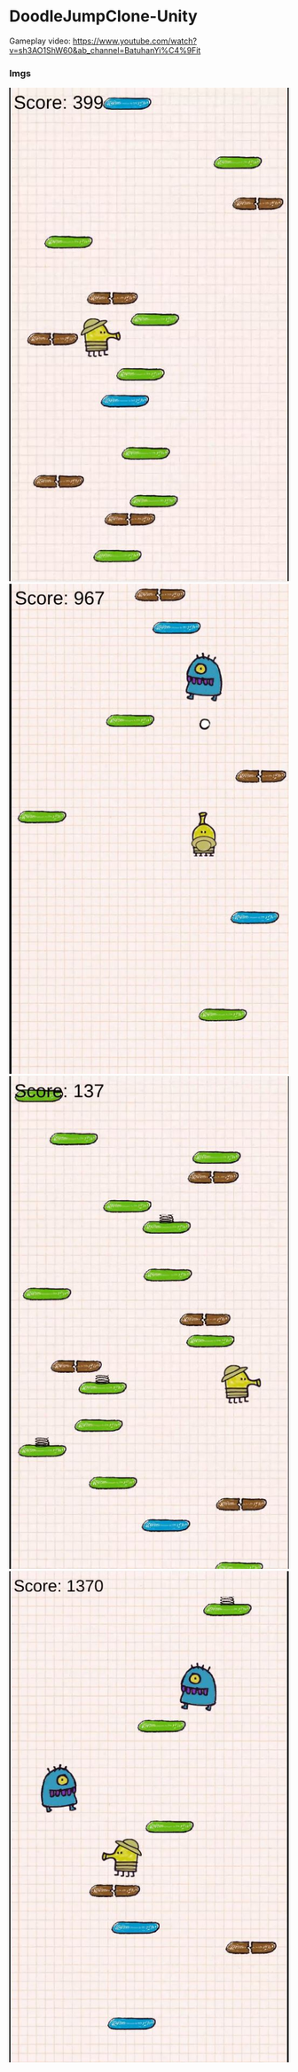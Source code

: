 # DoodleJumpClone-Unity

Gameplay video: https://www.youtube.com/watch?v=sh3AO1ShW60&ab_channel=BatuhanYi%C4%9Fit

### Imgs
<img src="refimgs/1.JPG" width="800" > <img src="refimgs/2.JPG" width="800" >
<img src="refimgs/3.JPG" width="800" > <img src="refimgs/4.JPG" width="800" >
